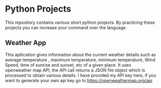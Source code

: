 # Python Projects
This repository contains various short python projects. By practicing these projects you can increase your command over the language.

## Weather App
This apllication gives information about the current weather details such as average temperature , maximum temperature, minimum temperature, Wind Speed, time of sunrise and sunset, etc of a given place.
It uses openweather map API, the API call returns a JSON file object which is processed to obtain various details.
I have provided my API key here, if you want to generate your own api key go to https://openweathermap.org/api

